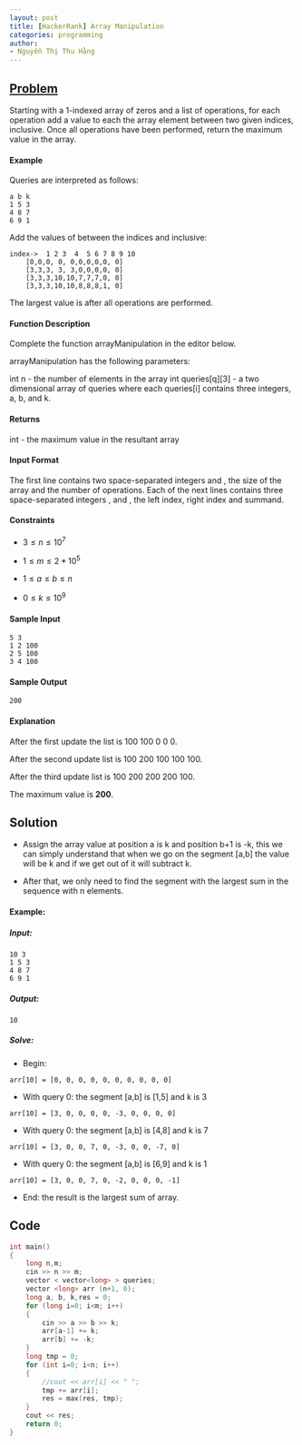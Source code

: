 ```yaml
---
layout: post
title: [HackerRank] Array Manipulation
categories: programming
author:
- Nguyễn Thị Thu Hằng
---
```


## [Problem](https://www.hackerrank.com/challenges/crush/problem?isFullScreen=true&h_l=interview&playlist_slugs%5B%5D=interview-preparation-kit&playlist_slugs%5B%5D=arrays)
Starting with a 1-indexed array of zeros and a list of operations, for each operation add a value to each the array element between two given indices, inclusive. Once all operations have been performed, return the maximum value in the array.

#### Example


Queries are interpreted as follows:

    a b k
    1 5 3
    4 8 7
    6 9 1
Add the values of  between the indices  and  inclusive:
```
index->	 1 2 3  4  5 6 7 8 9 10
	[0,0,0, 0, 0,0,0,0,0, 0]
	[3,3,3, 3, 3,0,0,0,0, 0]
	[3,3,3,10,10,7,7,7,0, 0]
	[3,3,3,10,10,8,8,8,1, 0]
```

The largest value is  after all operations are performed.

#### Function Description

Complete the function arrayManipulation in the editor below.

arrayManipulation has the following parameters:

int n - the number of elements in the array
int queries[q][3] - a two dimensional array of queries where each queries[i] contains three integers, a, b, and k.
#### Returns

int - the maximum value in the resultant array
#### Input Format

The first line contains two space-separated integers  and , the size of the array and the number of operations.
Each of the next  lines contains three space-separated integers ,  and , the left index, right index and summand.

#### Constraints
* $3 \leq n \leq 10^7$

* $1 \leq m \leq 2*10^5$

* $1 \leq a \leq b \leq n$

* $0 \leq k \leq 10^9$

#### Sample Input
```
5 3
1 2 100
2 5 100
3 4 100
```
#### Sample Output
```
200
```
#### Explanation

After the first update the list is 100 100 0 0 0.

After the second update list is 100 200 100 100 100.

After the third update list is 100 200 200 200 100.

The maximum value is **200**.

## Solution
* Assign the array value at position a is k and position b+1 is -k, this we can simply understand that when we go on the segment [a,b] the value will be k and if we get out of it will subtract k.

* After that, we only need to find the segment with the largest sum in the sequence with n elements.

#### Example:
##### Input:
```
10 3
1 5 3
4 8 7
6 9 1
```
##### Output:
```
10
```
##### Solve:
* Begin:
```
arr[10] = [0, 0, 0, 0, 0, 0, 0, 0, 0, 0]
```
* With query 0: the segment [a,b] is [1,5] and k is 3
```
arr[10] = [3, 0, 0, 0, 0, -3, 0, 0, 0, 0]
```
* With query 0: the segment [a,b] is [4,8] and k is 7
```
arr[10] = [3, 0, 0, 7, 0, -3, 0, 0, -7, 0]
```
* With query 0: the segment [a,b] is [6,9] and k is 1
```
arr[10] = [3, 0, 0, 7, 0, -2, 0, 0, 0, -1]
```
* End: the result is the largest sum of array.

## Code

```c
int main()
{
    long n,m;
    cin >> n >> m;
    vector < vector<long> > queries;
    vector <long> arr (n+1, 0);
    long a, b, k,res = 0;
    for (long i=0; i<m; i++)
    {
        cin >> a >> b >> k;
        arr[a-1] += k;
        arr[b] += -k;
    }
    long tmp = 0;
    for (int i=0; i<n; i++)
    {
        //cout << arr[i] << " ";
        tmp += arr[i];
        res = max(res, tmp);
    }
    cout << res;
    return 0;
}
```

